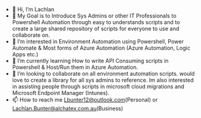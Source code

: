 - 👋 Hi, I’m Lachlan
- 🥅 My Goal is to Introduce Sys Admins or other IT Professionals to Powershell Automation through easy to understands scripts and to create a large shared repository of scripts for everyone to use and collaborate on.
- 👀 I’m interested in Environment Automation using Powershell, Power Automate & Most forms of Azure Automation (Azure Automation, Logic Apps etc.)
- 🌱 I’m currently learning How to write API Consuming scripts in Powershell & Host/Run them in Azure Automation.
- 💞️ I’m looking to collaborate on all environment automation scripts. would love to create a library for all sys admins to reference.
  Im also interested in assisting people through scripts in microsoft cloud migrations and Microsoft Endpoint Manager (Intunes).
- 📫 How to reach me Lbunter12@outlook.com(Personal) or Lachlan.Bunter@alchatex.com.au(Business)

<!---
FlightXCaptain/FlightXCaptain is a ✨ special ✨ repository because its `README.md` (this file) appears on your GitHub profile.
You can click the Preview link to take a look at your changes.
--->
